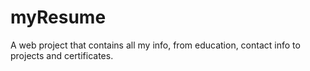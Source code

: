 # myResume
A web project that contains all my info, from education, contact info to projects and certificates.
